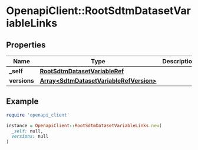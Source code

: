 # OpenapiClient::RootSdtmDatasetVariableLinks

## Properties

| Name | Type | Description | Notes |
| ---- | ---- | ----------- | ----- |
| **_self** | [**RootSdtmDatasetVariableRef**](RootSdtmDatasetVariableRef.md) |  | [optional] |
| **versions** | [**Array&lt;SdtmDatasetVariableRefVersion&gt;**](SdtmDatasetVariableRefVersion.md) |  | [optional] |

## Example

```ruby
require 'openapi_client'

instance = OpenapiClient::RootSdtmDatasetVariableLinks.new(
  _self: null,
  versions: null
)
```

